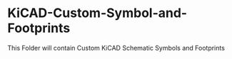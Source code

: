 # KiCAD-Custom-Symbol-and-Footprints
This Folder will contain Custom KiCAD Schematic Symbols and Footprints
